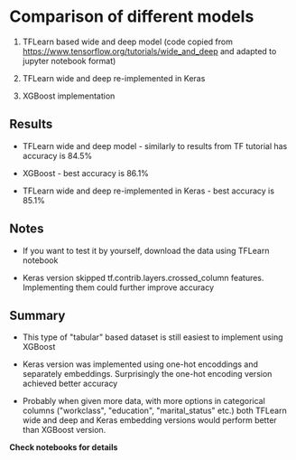 # Comparison of different models

1. TFLearn based wide and deep model (code copied from https://www.tensorflow.org/tutorials/wide_and_deep and adapted to jupyter notebook format)

2. TFLearn wide and deep re-implemented in Keras

3. XGBoost implementation



## Results

* TFLearn wide and deep model - similarly to results from TF tutorial has accuracy is 84.5%

* XGBoost - best accuracy is 86.1%

* TFLearn wide and deep re-implemented in Keras - best accuracy is 85.1%


## Notes

* If you want to test it by yourself, download the data using TFLearn notebook

* Keras version skipped tf.contrib.layers.crossed_column features. Implementing them could further improve accuracy


## Summary

* This type of "tabular" based dataset is still easiest to implement using XGBoost

* Keras version was implemented using one-hot encoddings and separately embeddings. Surprisingly the one-hot encoding version achieved better accuracy 

* Probably when given more data, with more options in categorical columns ("workclass", "education", "marital_status" etc.) both TFLearn wide and deep and Keras embedding versions would perform better than XGBoost version.


**Check notebooks for details**
